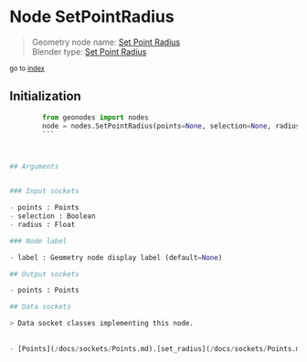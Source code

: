 
# Node SetPointRadius

> Geometry node name: [Set Point Radius](https://docs.blender.org/manual/en/latest/modeling/geometry_nodes/point/set_point_radius.html)<br>
  Blender type: [Set Point Radius](https://docs.blender.org/api/current/bpy.types.GeometryNodeSetPointRadius.html)
  
<sub>go to [index](/docs/index.md)</sub>

## Initialization

```python
        from geonodes import nodes
        node = nodes.SetPointRadius(points=None, selection=None, radius=None, label=None)
        ```



## Arguments


### Input sockets

- points : Points
- selection : Boolean
- radius : Float

### Node label

- label : Geometry node display label (default=None)

## Output sockets

- points : Points

## Data sockets

> Data socket classes implementing this node.
  
  
- [Points](/docs/sockets/Points.md).[set_radius](/docs/sockets/Points.md#set_radius) : Method
  
